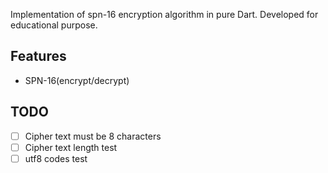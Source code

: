<!-- 
This README describes the package. If you publish this package to pub.dev,
this README's contents appear on the landing page for your package.

For information about how to write a good package README, see the guide for
[writing package pages](https://dart.dev/guides/libraries/writing-package-pages). 

For general information about developing packages, see the Dart guide for
[creating packages](https://dart.dev/guides/libraries/create-library-packages)
and the Flutter guide for
[developing packages and plugins](https://flutter.dev/developing-packages). 
-->

Implementation of spn-16 encryption algorithm in pure Dart. Developed for educational purpose.

## Features

- SPN-16(encrypt/decrypt)

## TODO

- [ ] Cipher text must be 8 characters
- [ ] Cipher text length test
- [ ] utf8 codes test
